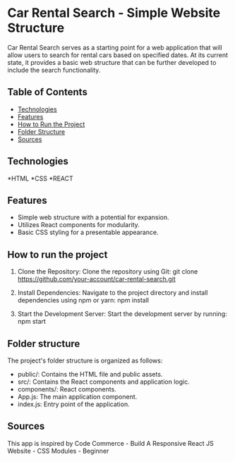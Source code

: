 # Car Rental Search - Simple Website Structure
Car Rental Search serves as a starting point for a web application that will allow users to search for rental cars based on specified dates. At its current state, it provides a basic web structure that can be further developed to include the search functionality.

## Table of Contents
* [Technologies](#technologies)
* [Features](#features)
* [How to Run the Project](#how-to-run-the-project)
* [Folder Structure](#folder-structure)
* [Sources](#sources)

## Technologies
*HTML
*CSS
*REACT

## Features
* Simple web structure with a potential for expansion.
* Utilizes React components for modularity.
* Basic CSS styling for a presentable appearance.

## How to run the project
1. Clone the Repository:
  Clone the repository using Git:
  git clone https://github.com/your-account/car-rental-search.git

2. Install Dependencies:
  Navigate to the project directory and install dependencies using npm or yarn:
  npm install

3. Start the Development Server:
  Start the development server by running:
  npm start

## Folder structure

The project's folder structure is organized as follows:
* public/: Contains the HTML file and public assets.
* src/: Contains the React components and application logic.
* components/: React components.
* App.js: The main application component.
* index.js: Entry point of the application.

## Sources
This app is inspired by Code Commerce - Build A Responsive React JS Website - CSS Modules - Beginner
